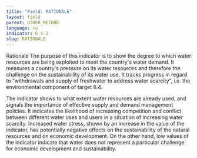 ```yaml
---
title: "Field: RATIONALE"
layout: field
parent: OTHER_METHOD
language: ru
indicator: 6-4-2
slug: RATIONALE
---
```

Rationale
The purpose of this indicator is to show the degree to which water resources are being exploited to meet the country's water demand. It measures a country's pressure on its water resources and therefore the challenge on the sustainability of its water use. It tracks progress in regard to “withdrawals and supply of freshwater to address water scarcity”, i.e. the environmental component of target 6.4.

The indicator shows to what extent water resources are already used, and signals the importance of effective supply and demand management policies. It indicates the likelihood of increasing competition and conflict between different water uses and users in a situation of increasing water scarcity. Increased water stress, shown by an increase in the value of the indicator, has potentially negative effects on the sustainability of the natural resources and on economic development. On the other hand, low values of the indicator indicate that water does not represent a particular challenge for economic development and sustainability.